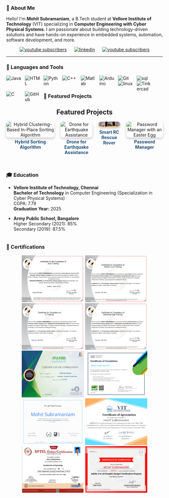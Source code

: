 ### 👋 About Me
Hello! I'm **Mohit Subramaniam**, a B.Tech student at **Vellore Institute of Technology** (VIT) specializing in **Computer Engineering with Cyber Physical Systems**. I am passionate about building technology-driven solutions and have hands-on experience in embedded systems, automation, software development, and more.

<p align="center">
  <a href="https://www.youtube.com/@mohitsubramaniam2747?sub_confirmation=1">
         <img alt="youtube subscribers"  width="100px" style="padding-right:20px;" src="https://cdn.icon-icons.com/icons2/2530/PNG/512/youtube_button_icon_151827.png"/></a>
        <a href="http://linkedin.com/in/mosub">
         <img alt="linkedin" width="100px" style="padding-right:20px;" src="https://cdn.icon-icons.com/icons2/2530/PNG/512/linkedin_button_icon_151847.png"/></a> 
         <a href="https://leetcode.com/u/MohitSubramaniam1/">
         <img alt="youtube subscribers" title="Subscribe to my YouTube channel" width="100px" src="https://cdn.icon-icons.com/icons2/2530/PNG/512/leetcode_button_icon_151892.png"/></a>
</p>

---

### 🧰 Languages and Tools
  <img align="left" alt="Java" width="50px" style="padding-right:10px;" src="https://cdn.jsdelivr.net/gh/devicons/devicon/icons/java/java-original.svg"/>
<img align="left" alt="HTML" width="50px" style="padding-right:10px;" src="https://cdn.jsdelivr.net/gh/devicons/devicon/icons/html5/html5-plain.svg" />
<img align="left" alt="Python" width="50px" style="padding-right:10px;" src="https://cdn.jsdelivr.net/gh/devicons/devicon/icons/python/python-plain.svg" />
<img align="left" alt="C++" width="50px" style="padding-right:10px;" src="https://cdn.jsdelivr.net/gh/devicons/devicon@latest/icons/cplusplus/cplusplus-original.svg" />
<img align="left" alt="Matlab" width="50px" style="padding-right:10px;" src="https://cdn.jsdelivr.net/gh/devicons/devicon@latest/icons/matlab/matlab-original.svg" />
<img align="left" alt="Arduino" width="50px" style="padding-right:10px;" src="https://cdn.jsdelivr.net/gh/devicons/devicon@latest/icons/arduino/arduino-original.svg" />
<img align="left" alt="Git" width="50px" style="padding-right:10px;" src="https://cdn.jsdelivr.net/gh/devicons/devicon/icons/git/git-original.svg" />
<img align="left" alt="sql" width="50px" style="padding-right:10px;" src="https://cdn.jsdelivr.net/gh/devicons/devicon@latest/icons/azuresqldatabase/azuresqldatabase-original.svg" />
<img align="left" alt="linux" width="50px" style="padding-right:10px;" src="https://cdn.jsdelivr.net/gh/devicons/devicon@latest/icons/linux/linux-original.svg" />
<img align="left" alt="Tinkercad" width="50px" style="padding-right:10px;" src="https://play-lh.googleusercontent.com/mQFpMUd2YiZ0Z8_NUxIQe-XxxfJY2rGFhFsbCHceEIcLx-ZWUmG0hmEivG80I6yhotY" />
<img align="left" alt="C" width="50px" style="padding-right:10px;" src="https://cdn.jsdelivr.net/gh/devicons/devicon@latest/icons/c/c-original.svg" />
<img align="left" alt="GitHub" width="50px" style="padding-right:10px;" src="https://cdn.jsdelivr.net/gh/devicons/devicon/icons/github/github-original.svg" />
</p>

<br />

#
### 🚀 Featured Projects
<h2 align="center">Featured Projects</h2>

<div align="center" style="display: flex; flex-direction: row; justify-content: center; gap: 20px;">

<a href="https://github.com/mohitsubramaniam15/hybrid_clustering_based_in-place_sorting_algorithm" style="text-decoration: none;">
        <img src="assets/hybrid_sorting.gif" alt="Hybrid Clustering-Based In-Place Sorting Algorithm" width="150" style="border-radius: 8px; box-shadow: 0 4px 8px rgba(0, 0, 0, 0.2);">
        <p style="text-align: center; color: #1f4e78; font-weight: bold; margin-top: 5px;">Hybrid Sorting Algorithm</p>
    </a>

  <a href="https://github.com/mohitsubramaniam15/AeroLumenQuad-A-QuadCopter-project" style="text-decoration: none;">
        <img src="assets/drone_project.gif" alt="Drone for Earthquake Assistance" width="150" style="border-radius: 8px; box-shadow: 0 4px 8px rgba(0, 0, 0, 0.2);">
        <p style="text-align: center; color: #1f4e78; font-weight: bold; margin-top: 5px;">Drone for Earthquake Assistance</p>
    </a>

   <a href="https://github.com/mohitsubramaniam15/RC-Fire-Rescue-Rover" style="text-decoration: none;">
        <img src="assets/rescue_rover.gif" alt="Smart RC Rescue Rover for Fire Emergency" width="150" style="border-radius: 8px; box-shadow: 0 4px 8px rgba(0, 0, 0, 0.2);">
        <p style="text-align: center; color: #1f4e78; font-weight: bold; margin-top: 5px;">Smart RC Rescue Rover</p>
    </a>

  <a href="https://github.com/mohitsubramaniam15/Password-Manager" style="text-decoration: none;">
        <img src="assets/password_manager.gif" alt="Password Manager with an Easter Egg" width="150" style="border-radius: 8px; box-shadow: 0 4px 8px rgba(0, 0, 0, 0.2);">
        <p style="text-align: center; color: #1f4e78; font-weight: bold; margin-top: 5px;">Password Manager</p>
    </a>

</div>


#
### 🎓 Education
- **Vellore Institute of Technology, Chennai**  
  **Bachelor of Technology** in Computer Engineering (Specialization in Cyber Physical Systems)  
  CGPA: 7.79  
  **Graduation Year:** 2025

- **Army Public School, Bangalore**  
  Higher Secondary (2021): 85%  
  Secondary (2019): 87.5%

#
### 📜 Certifications
<p align="center">
  <img src="certi/Java Training-1.png" width="200px" height="150">
  <img src="certi/Python-1.png" width="200px" height="150">
  <img src="certi/C-1.png" width="200px" height="150">
  <img src="certi/Cpp-1.png" width="200px" height="150">
  <img src="certi/Maven_Embedded_Systems-1.png" width="200px" height="150">
  <img src="certi/Mohit_Introduction_to_Packet_Tracer_Badge20230727-28-ep6ofp-1.png" width="200px" height="150">
  <img src="certi/digitalgarage_certificate-1.png" width="200px" height="150">
  <img src="certi/computer networks certificate-1.png" width="200px" height="150">
  <img src="certi/nptel certificate-1.png" width="200px" height="150">
  <img src="certi/Adobe_UI_UX-1.png" width="200px" height="150">
</p>
